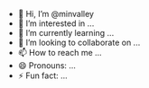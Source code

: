 - 👋 Hi, I’m @minvalley
- 👀 I’m interested in ...
- 🌱 I’m currently learning ...
- 💞️ I’m looking to collaborate on ...
- 📫 How to reach me ...
- 😄 Pronouns: ...
- ⚡ Fun fact: ...

<!---
minvalley/minvalley is a ✨ special ✨ repository because its `README.md` (this file) appears on your GitHub profile.
You can click the Preview link to take a look at your changes.
--->
